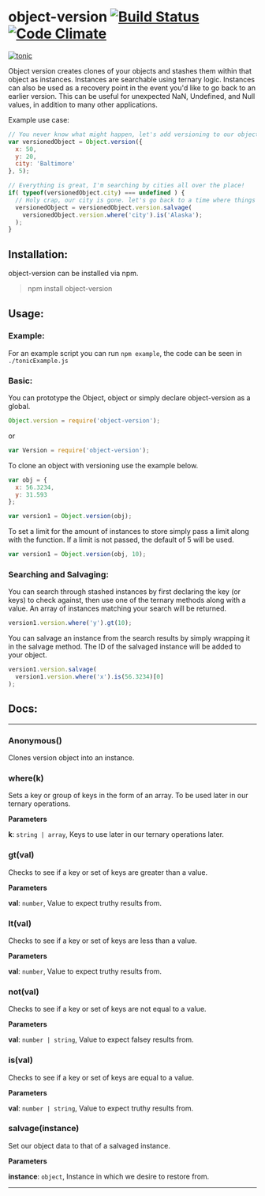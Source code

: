 # object-version [![Build Status](https://travis-ci.org/wski/object-version.svg?branch=master)](https://travis-ci.org/wski/object-version) [![Code Climate](https://codeclimate.com/github/wski/object-version/badges/gpa.svg)](https://codeclimate.com/github/wski/object-version)
 [![tonic](https://i.gyazo.com/a1182f8628b536562b615598ef46fb96.png)](https://tonicdev.com/npm/object-version)

Object version creates clones of your objects and stashes them within that
object as instances. Instances are searchable using ternary logic. Instances
can also be used as a recovery point in the event you'd like to go back to an
earlier version. This can be useful for unexpected NaN, Undefined, and Null
values, in addition to many other applications.


Example use case:

```javascript
// You never know what might happen, let's add versioning to our object.
var versionedObject = Object.version({
  x: 50,
  y: 20,
  city: 'Baltimore'
}, 5);

// Everything is great, I'm searching by cities all over the place!
if( typeof(versionedObject.city) === undefined ) {
  // Holy crap, our city is gone. let's go back to a time where things were better.
  versionedObject = versionedObject.version.salvage(
    versionedObject.version.where('city').is('Alaska');
  );
}
```

## Installation:
object-version can be installed via npm.
> npm install object-version

## Usage:

### Example:

For an example script you can run `npm example`, the code can be seen in `./tonicExample.js`

### Basic:

You can prototype the Object, object or simply declare object-version as a global.

```javascript
Object.version = require('object-version');
```
or

```javascript
var Version = require('object-version');
```
To clone an object with versioning use the example below.

```javascript
var obj = {
  x: 56.3234,
  y: 31.593
};

var version1 = Object.version(obj);
```

To set a limit for the amount of instances to store simply pass a limit along with the function.
If a limit is not passed, the default of 5 will be used.

```javascript
var version1 = Object.version(obj, 10);
```

### Searching and Salvaging:

You can search through stashed instances by first declaring the key (or keys) to check
against, then use one of the ternary methods along with a value. An array of instances
matching your search will be returned.

```javascript
version1.version.where('y').gt(10);
```

You can salvage an instance from the search results by simply wrapping it in the salvage method.
The ID of the salvaged instance will be added to your object.

```javascript
version1.version.salvage(
  version1.version.where('x').is(56.3234)[0]
);
```

## Docs:

* * *

### Anonymous()

Clones version object into an instance.



### where(k)

Sets a key or group of keys in the form of an array. To be used later in our ternary operations.

**Parameters**

**k**: `string | array`, Keys to use later in our ternary operations later.



### gt(val)

Checks to see if a key or set of keys are greater than a value.

**Parameters**

**val**: `number`, Value to expect truthy results from.



### lt(val)

Checks to see if a key or set of keys are less than a value.

**Parameters**

**val**: `number`, Value to expect truthy results from.



### not(val)

Checks to see if a key or set of keys are not equal to a value.

**Parameters**

**val**: `number | string`, Value to expect falsey results from.



### is(val)

Checks to see if a key or set of keys are equal to a value.

**Parameters**

**val**: `number | string`, Value to expect truthy results from.



### salvage(instance)

Set our object data to that of a salvaged instance.

**Parameters**

**instance**: `object`, Instance in which we desire to restore from.




* * *

